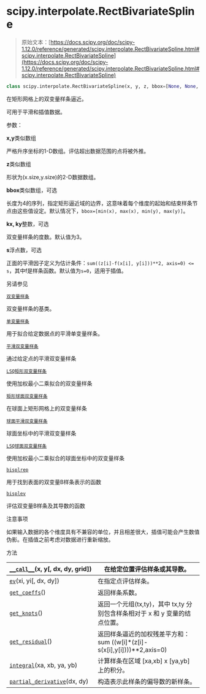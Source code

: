 # scipy.interpolate.RectBivariateSpline

> 原始文本：[https://docs.scipy.org/doc/scipy-1.12.0/reference/generated/scipy.interpolate.RectBivariateSpline.html#scipy.interpolate.RectBivariateSpline](https://docs.scipy.org/doc/scipy-1.12.0/reference/generated/scipy.interpolate.RectBivariateSpline.html#scipy.interpolate.RectBivariateSpline)

```py
class scipy.interpolate.RectBivariateSpline(x, y, z, bbox=[None, None, None, None], kx=3, ky=3, s=0)
```

在矩形网格上的双变量样条逼近。

可用于平滑和插值数据。

参数：

**x,y**类似数组

严格升序坐标的1-D数组。评估超出数据范围的点将被外推。

**z**类似数组

形状为(x.size,y.size)的2-D数据数组。

**bbox**类似数组，可选

长度为4的序列，指定矩形逼近域的边界，这意味着每个维度的起始和结束样条节点由这些值设定。默认情况下，`bbox=[min(x), max(x), min(y), max(y)]`。

**kx, ky**整数，可选

双变量样条的度数。默认值为3。

**s**浮点数，可选

正面的平滑因子定义为估计条件：`sum((z[i]-f(x[i], y[i]))**2, axis=0) <= s`，其中f是样条函数。默认值为`s=0`，适用于插值。

另请参见

[`双变量样条`](scipy.interpolate.BivariateSpline.html#scipy.interpolate.BivariateSpline "scipy.interpolate.BivariateSpline")

双变量样条的基类。

[`单变量样条`](scipy.interpolate.UnivariateSpline.html#scipy.interpolate.UnivariateSpline "scipy.interpolate.UnivariateSpline")

用于拟合给定数据点的平滑单变量样条。

[`平滑双变量样条`](scipy.interpolate.SmoothBivariateSpline.html#scipy.interpolate.SmoothBivariateSpline "scipy.interpolate.SmoothBivariateSpline")

通过给定点的平滑双变量样条

[`LSQ矩形双变量样条`](scipy.interpolate.LSQBivariateSpline.html#scipy.interpolate.LSQBivariateSpline "scipy.interpolate.LSQBivariateSpline")

使用加权最小二乘拟合的双变量样条

[`矩形球面双变量样条`](scipy.interpolate.RectSphereBivariateSpline.html#scipy.interpolate.RectSphereBivariateSpline "scipy.interpolate.RectSphereBivariateSpline")

在球面上矩形网格上的双变量样条

[`球面平滑双变量样条`](scipy.interpolate.SmoothSphereBivariateSpline.html#scipy.interpolate.SmoothSphereBivariateSpline "scipy.interpolate.SmoothSphereBivariateSpline")

球面坐标中的平滑双变量样条

[`LSQ球面双变量样条`](scipy.interpolate.LSQSphereBivariateSpline.html#scipy.interpolate.LSQSphereBivariateSpline "scipy.interpolate.LSQSphereBivariateSpline")

使用加权最小二乘拟合的球面坐标中的双变量样条

[`bisplrep`](scipy.interpolate.bisplrep.html#scipy.interpolate.bisplrep "scipy.interpolate.bisplrep")

用于找到表面的双变量B样条表示的函数

[`bisplev`](scipy.interpolate.bisplev.html#scipy.interpolate.bisplev "scipy.interpolate.bisplev")

评估双变量B样条及其导数的函数

注意事项

如果输入数据的各个维度具有不兼容的单位，并且相差很大，插值可能会产生数值伪影。在插值之前考虑对数据进行重新缩放。

方法

| [`__call__`](https://docs.scipy.org/doc/scipy/reference/generated/scipy.interpolate.RectBivariateSpline.__call__.html#scipy.interpolate.RectBivariateSpline.__call__ "scipy.interpolate.RectBivariateSpline.__call__")(x, y[, dx, dy, grid]) | 在给定位置评估样条或其导数。 |
| --- | --- |
| [`ev`](https://docs.scipy.org/doc/scipy/reference/generated/scipy.interpolate.RectBivariateSpline.ev.html#scipy.interpolate.RectBivariateSpline.ev "scipy.interpolate.RectBivariateSpline.ev")(xi, yi[, dx, dy]) | 在指定点评估样条。 |
| [`get_coeffs`](https://docs.scipy.org/doc/scipy/reference/generated/scipy.interpolate.RectBivariateSpline.get_coeffs.html#scipy.interpolate.RectBivariateSpline.get_coeffs "scipy.interpolate.RectBivariateSpline.get_coeffs")() | 返回样条系数。 |
| [`get_knots`](https://docs.scipy.org/doc/scipy/reference/generated/scipy.interpolate.RectBivariateSpline.get_knots.html#scipy.interpolate.RectBivariateSpline.get_knots "scipy.interpolate.RectBivariateSpline.get_knots")() | 返回一个元组(tx,ty)，其中 tx,ty 分别包含样条相对于 x 和 y 变量的结点位置。 |
| [`get_residual`](https://docs.scipy.org/doc/scipy/reference/generated/scipy.interpolate.RectBivariateSpline.get_residual.html#scipy.interpolate.RectBivariateSpline.get_residual "scipy.interpolate.RectBivariateSpline.get_residual")() | 返回样条逼近的加权残差平方和：sum ((w[i]*(z[i]-s(x[i],y[i])))**2,axis=0) |
| [`integral`](https://docs.scipy.org/doc/scipy/reference/generated/scipy.interpolate.RectBivariateSpline.integral.html#scipy.interpolate.RectBivariateSpline.integral "scipy.interpolate.RectBivariateSpline.integral")(xa, xb, ya, yb) | 计算样条在区域 [xa,xb] x [ya,yb] 上的积分。 |
| [`partial_derivative`](https://docs.scipy.org/doc/scipy/reference/generated/scipy.interpolate.RectBivariateSpline.partial_derivative.html#scipy.interpolate.RectBivariateSpline.partial_derivative "scipy.interpolate.RectBivariateSpline.partial_derivative")(dx, dy) | 构造表示此样条的偏导数的新样条。 |
